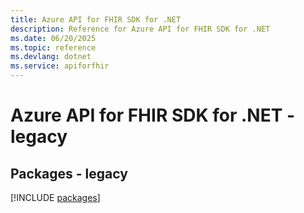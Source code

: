 ```yaml
---
title: Azure API for FHIR SDK for .NET
description: Reference for Azure API for FHIR SDK for .NET
ms.date: 06/20/2025
ms.topic: reference
ms.devlang: dotnet
ms.service: apiforfhir
---
```

# Azure API for FHIR SDK for .NET - legacy
## Packages - legacy
[!INCLUDE [packages](api-for-fhir-index.md)]